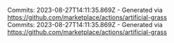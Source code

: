 Commits: 2023-08-27T14:11:35.869Z - Generated via https://github.com/marketplace/actions/artificial-grass
<br>
Commits: 2023-08-27T14:11:35.869Z - Generated via https://github.com/marketplace/actions/artificial-grass
<br>
